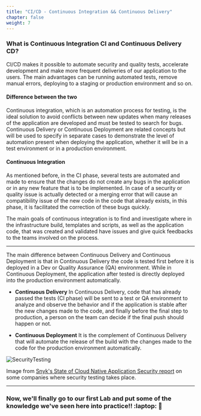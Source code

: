 ```yaml
---
title: "CI/CD - Continuous Integration && Continuous Delivery" 
chapter: false
weight: 7
---
```


### What is Continuous Integration CI and Continuous Delivery CD?
CI/CD makes it possible to automate security and quality tests, accelerate development and make more frequent deliveries of our application to the users. The main advantages can be running automated tests, remove manual errors, deploying to a staging or production environment and so on.

#### Difference between the two
Continuous integration, which is an automation process for testing, is the ideal solution to avoid conflicts between new updates when many releases of the application are developed and must be tested to search for bugs. Continuous Delivery or Continuous Deployment are related concepts but will be used to specify in separate cases to demonstrate the level of automation present when deploying the application, whether it will be in a test environment or in a production environment.

#### Continuous Integration
As mentioned before, in the CI phase, several tests are automated and made to ensure that the changes do not create any bugs in the application or in any new feature that is to be implemented. In case of a security or quality issue is actually detected or a merging error that will cause an compatibility issue of the new code in the code that already exists, in this phase, it is facilitated the correction of these bugs quickly.

The main goals of continuous integration is to find and investigate where in the infrastructure build, templates and scripts, as well as the application code, that was created and validated have issues and give quick feedbacks to the teams involved on the process.

---

The main difference between Continuous Delivery and Continuous Deployment is that in Continuous Delivery the code is tested first before it is deployed in a Dev or Quality Assurance (QA) environment. While in Continuous Deployment, the application after tested is directly deployed into the production environment automatically. 

- **Continuous Delivery**
In Continuous Delivery, code that has already passed the tests (CI phase) will be sent to a test or QA environment to analyze and observe the behavior and if the application is stable after the new changes made to the code, and finally before the final step to production, a person on the team can decide if the final push should happen or not.

- **Continuous Deployment**
It is the complement of Continuous Delivery that will automate the release of the build with the changes made to the code for the production environment automatically.

![SecurityTesting](/images/sectesting.PNG)

Image from [Snyk's State of Cloud Native Application Security report](https://snyk.io/state-of-cloud-native-application-security/?utm_campaign=CNAS-SC-2021&utm_medium=Social&utm_source=Twitter-Organic&utm_content=CNAS-2021-Report) on some companies where security testing takes place.

--- 

### Now, we'll finally go to our first Lab and put some of the knowledge we've seen here into practice!! :laptop: :rocket: